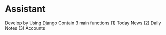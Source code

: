 # Assistant
Develop by Using Django
Contain 3 main functions
(1) Today News
(2) Daily Notes
(3) Accounts

